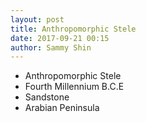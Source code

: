 ```yaml
---
layout: post
title: Anthropomorphic Stele
date: 2017-09-21 00:15
author: Sammy Shin
---
```


* Anthropomorphic Stele
* Fourth Millennium B.C.E
* Sandstone
* Arabian Peninsula
